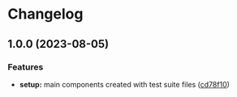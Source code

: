 # Changelog

## 1.0.0 (2023-08-05)


### Features

* **setup:** main components created with test suite files ([cd78f10](https://github.com/acollins1991/vue-page-builder/commit/cd78f10964684beca409b0ec02e26012c88af393))
